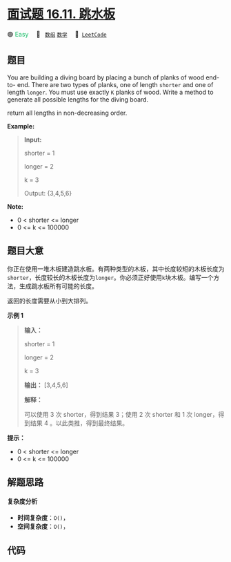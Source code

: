 # [面试题 16.11. 跳水板](https://leetcode.cn/problems/diving-board-lcci)

🟢 <font color=#15bd66>Easy</font>&emsp; 🔖&ensp; [`数组`](/outline/tag/array.md) [`数学`](/outline/tag/math.md)&emsp; 🔗&ensp;[`LeetCode`](https://leetcode.cn/problems/diving-board-lcci)

## 题目

You are building a diving board by placing a bunch of planks of wood end-to-
end. There are two types of planks, one of length `shorter` and one of length
`longer`. You must use exactly `K` planks of wood. Write a method to generate
all possible lengths for the diving board.

return all lengths in non-decreasing order.

**Example:**

> 
> 
> 
> 
> 
> **Input:**
> 
> shorter = 1
> 
> longer = 2
> 
> k = 3
> 
> Output: {3,4,5,6}
> 
> 

**Note:**

  * 0 < shorter <= longer
  * 0 <= k <= 100000


## 题目大意

你正在使用一堆木板建造跳水板。有两种类型的木板，其中长度较短的木板长度为`shorter`，长度较长的木板长度为`longer`。你必须正好使用`k`块木板。编写一个方法，生成跳水板所有可能的长度。

返回的长度需要从小到大排列。

**示例 1**

> 
> 
> 
> 
> 
> **输入：**
> 
> shorter = 1
> 
> longer = 2
> 
> k = 3
> 
> **输出：** [3,4,5,6]
> 
> **解释：**
> 
> 可以使用 3 次 shorter，得到结果 3；使用 2 次 shorter 和 1 次 longer，得到结果 4 。以此类推，得到最终结果。

**提示：**

  * 0 < shorter <= longer
  * 0 <= k <= 100000


## 解题思路

#### 复杂度分析

- **时间复杂度**：`O()`，
- **空间复杂度**：`O()`，

## 代码

```javascript

```